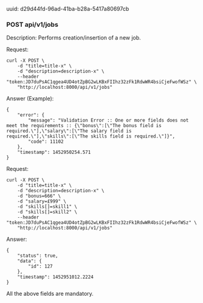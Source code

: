 uuid: d29d44fd-96ad-41ba-b28a-5417a80697cb

### POST api/v1/jobs

Description: Performs creation/insertion of a new job.

Request:

```
curl -X POST \
    -d "title=title-x" \
    -d "description=description-x" \
    --header "token:JD7duPsAC1qgea4UD4otZpBG2wLKBxFIIhz32zFk1RdwWR4bsiCjeFwofWSz" \
    "http://localhost:8000/api/v1/jobs"
```

Answer (Example):

```
{
	"error": {
		"message": "Validation Error :: One or more fields does not meet the requirements :: {\"bonus\":[\"The bonus field is required.\"],\"salary\":[\"The salary field is required.\"],\"skills\":[\"The skills field is required.\"]}",
		"code": 11102
	},
	"timestamp": 1452950254.571
}
```

Request:

```
curl -X POST \
    -d "title=title-x" \
    -d "description=description-x" \
    -d "bonus=666" \
    -d "salary=£999" \
    -d "skills[]=skill1" \
    -d "skills[]=skill2" \
    --header "token:JD7duPsAC1qgea4UD4otZpBG2wLKBxFIIhz32zFk1RdwWR4bsiCjeFwofWSz" \
    "http://localhost:8000/api/v1/jobs"
```

Answer:

```
{
	"status": true,
	"data": {
		"id": 127
	},
	"timestamp": 1452951012.2224
}
```

All the above fields are mandatory.

